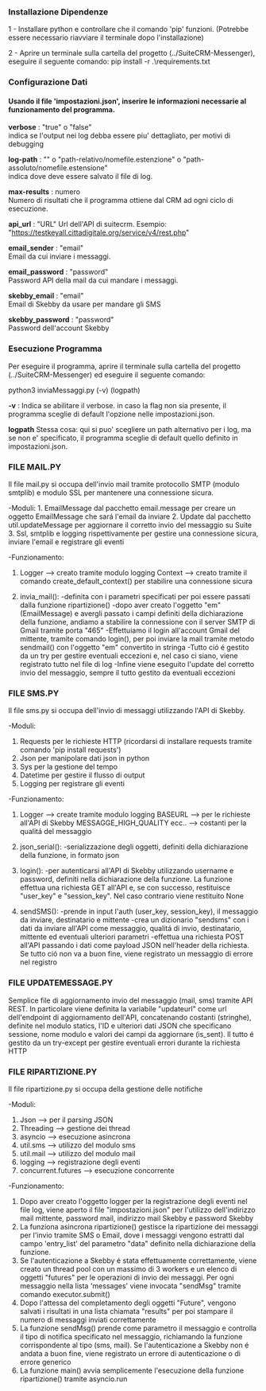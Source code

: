 ### Installazione Dipendenze

1 - Installare python e controllare che il comando 'pip' funzioni. 
(Potrebbe essere necessario riavviare il terminale dopo l'installazione)

2 - Aprire un terminale sulla cartella del progetto (../SuiteCRM-Messenger), eseguire il seguente comando:
pip install -r .\requirements.txt

### Configurazione Dati

#### Usando il file 'impostazioni.json', inserire le informazioni necessarie al funzionamento del programma.

**verbose** : "true" o "false"  
indica se l'output nei log debba essere piu' dettagliato, per motivi di debugging

**log-path** : "" o "path-relativo/nomefile.estenzione" o "path-assoluto/nomefile.estensione"  
indica dove deve essere salvato il file di log.

**max-results** : numero  
Numero di risultati che il programma ottiene dal CRM ad ogni ciclo di esecuzione.

**api_url** : "URL"
Url dell'API di suitecrm.
Esempio: "https://testkeyall.cittadigitale.org/service/v4/rest.php"

**email_sender** : "email"  
Email da cui inviare i messaggi.

**email_password** : "password"  
Password API della mail da cui mandare i messaggi.

**skebby_email** : "email"  
Email di Skebby da usare per mandare gli SMS   

**skebby_password** : "password"  
Password dell'account Skebby

### Esecuzione Programma

Per eseguire il programma, aprire il terminale sulla cartella del progetto (../SuiteCRM-Messenger)
ed eseguire il seguente comando: 

python3 inviaMessaggi.py (-v) (logpath)

**-v** : Indica se abilitare il verbose. in caso la flag non sia presente, il programma sceglie di default l'opzione nelle impostazioni.json.

**logpath** Stessa cosa: qui si puo' scegliere un path alternativo per i log, ma se non e' specificato, il programma sceglie di default quello definito in impostazioni.json.


### FILE MAIL.PY ###

Il file mail.py si occupa dell'invio mail tramite protocollo SMTP (modulo smtplib) e modulo SSL per mantenere una connessione sicura. 

-Moduli:
    1. EmailMessage dal pacchetto email.message per creare un oggetto EmailMessage che sará l'email da inviare
    2. Update dal pacchetto util.updateMessage per aggiornare il corretto invio del messaggio su Suite
    3. Ssl, smtplib e logging rispettivamente per gestire una connessione sicura, inviare l'email e registrare gli eventi
 
 -Funzionamento:
 
 1. Logger --> creato tramite modulo logging
    Context --> creato tramite il comando create_default_context() per stabilire una connessione sicura

 2. invia_mail():
      -definita con i parametri specificati per poi essere passati dalla funzione ripartizione()
      -dopo aver creato l'oggetto "em" (EmailMessage) e avergli passato i campi definiti della dichiarazione della funzione, andiamo a stabilire la connessione con il server
       SMTP di Gmail tramite porta "465"
      -Effettuiamo il login all'account Gmail del mittente, tramite comando login(), per poi inviare la mail tramite metodo sendmail() con l'oggetto "em" convertito in stringa
      -Tutto ció é gestito da un try per gestire eventuali eccezioni e, nel caso ci siano, viene registrato tutto nel file di log
      -Infine viene eseguito l'update del corretto invio del messaggio, sempre il tutto gestito da eventuali eccezioni
     

### FILE SMS.PY ###

Il file sms.py si occupa dell'invio di messaggi utilizzando l'API di Skebby.

-Moduli: 
  1. Requests per le richieste HTTP (ricordarsi di installare requests tramite comando 'pip install requests')
  2. Json per manipolare dati json in python
  3. Sys per la gestione del tempo
  4. Datetime per gestire il flusso di output
  5. Logging per registrare gli eventi

-Funzionamento:

1. Logger --> create tramite modulo logging
   BASEURL --> per le richieste all'API di Skebby
   MESSAGGE_HIGH_QUALITY ecc.. --> costanti per la qualitá del messaggio

2. json_serial():
      -serializzazione degli oggetti, definiti della dichiarazione della funzione, in formato json 

3. login():
      -per autenticarsi all'API di Skebby utilizzando username e password, definiti nella dichiarazione della funzione. La funzione effettua una richiesta GET all'API 
       e, se con successo, restituisce "user_key" e "session_key". Nel caso contrario viene restituito None

4. sendSMS():
      -prende in input l'auth (user_key, session_key), il messaggio da inviare, destinatario e mittente
      -crea un dizionario "sendsms" con i dati da inviare all'API come messaggio, qualitá di invio, destinatario, mittente ed eventuali ulteriori parametri
      -effettua una richiesta POST all'API passando i dati come payload JSON nell'header della richiesta. Se tutto ció non va a buon fine, viene registrato un messaggio 
       di errore nel registro
       
       

### FILE UPDATEMESSAGE.PY ###

Semplice file di aggiornamento invio del messaggio (mail, sms) tramite API REST. In particolare viene definita la variabile "updateurl" come url dell'endpoint di 
aggiornamento dell'API, concatenando costanti (stringhe), definite nel modulo statics, l'ID e ulteriori dati JSON che specificano sessione, nome modulo e valori dei campi da 
aggiornare (is_sent). Il tutto é gestito da un try-except per gestire eventuali errori durante la richiesta HTTP


### FILE RIPARTIZIONE.PY ###

Il file ripartizione.py si occupa della gestione delle notifiche

-Moduli:
  1. Json --> per il parsing JSON
  2. Threading --> gestione dei thread
  3. asyncio --> esecuzione asincrona
  4. util.sms --> utilizzo del modulo sms
  5. util.mail --> utilizzo del modulo mail
  6. logging --> registrazione degli eventi
  7. concurrent.futures --> esecuzione concorrente

-Funzionamento:

  1. Dopo aver creato l'oggetto logger per la registrazione degli eventi nel file log, viene aperto il file "impostazioni.json" per l'utilizzo dell'indirizzo mail mittente, 
     password mail, indirizzo mail Skebby e password Skebby
  2. La funziona asincrona ripartizione() gestisce la ripartizione dei messaggi per l'invio tramite SMS o Email, dove i messaggi vengono estratti dal campo 'entry_list' del parametro
     "data" definito nella dichiarazione della funzione. 
  3. Se l'autenticazione a Skebby é stata effettuamente correttamente, viene creato un thread pool con un massimo di 3 workers e un elenco di oggetti "futures" per le operazioni di invio
     dei messaggi. Per ogni messaggio nella lista 'messages' viene invocata "sendMsg" tramite comando executor.submit()
  4. Dopo l'attessa del completamento degli oggetti "Future", vengono salvati i risultati in una lista chiamata "results" per poi stampare il numero di messaggi inviati correttamente
  5. La funzione sendMsg() prende come parametro il messaggio e controlla il tipo di notifica specificato nel messaggio, richiamando la funzione corrispondente al tipo (sms, mail). 
     Se l'autenticazione a Skebby non é andata a buon fine, viene registrato un errore di autenticazione o di errore generico
  6. La funzione main() avvia semplicemente l'esecuzione della funzione ripartizione() tramite asyncio.run
